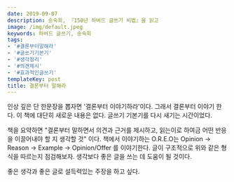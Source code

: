 ```yaml
---
date: 2019-09-07
description: 송숙희, 『150년 하버드 글쓰기 비법』을 읽고
image: /img/default.jpeg
keywords: 하버드 글쓰기, 송숙희
tags:
- '#결론부터말해라'
- '#글쓰기기본기'
- '#생각정리'
- '#의견제시'
- '#효과적인글쓰기'
templateKey: post
title: 결론부터 말해라
---
```


인상 깊은 단 한문장을 뽑자면 '결론부터 이야기하라'이다. 그래서 결론부터 이야기 한다. 이 책에 대단히 새로운 내용은 없다. 글쓰기 기본기를 다시 새기는 시간이었다.

책을 요약하면 "결론부터 말하면서 의견과 근거를 제시하고, 읽는이로 하여금 어떤 반응을 이끌어내야 할 지 생각할 것" 이다. 책에서 이야기하는 O.R.E.O는 Opinion → Reason → Example → Opinion/Offer 를 이야기한다. 글이 구조적으로 위와 같은 형식을 따르는지 점검해보자. 생각보다 좋은 글을 쓰는 데 도움이 될 것이다.

좋은 생각과 좋은 글로 설득력있는 주장을 하고 싶다.